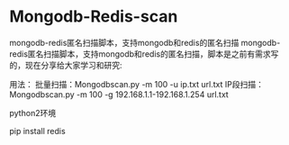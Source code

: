 # Mongodb-Redis-scan
mongodb-redis匿名扫描脚本，支持mongodb和redis的匿名扫描
mongodb-redis匿名扫描脚本，支持mongodb和redis的匿名扫描，脚本是之前有需求写的，现在分享给大家学习和研究: 

用法：
批量扫描：Mongodbscan.py -m 100 -u ip.txt url.txt
IP段扫描：Mongodbscan.py -m 100 -g 192.168.1.1-192.168.1.254 url.txt

python2环境

pip install redis
